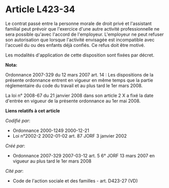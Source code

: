 # Article L423-34

Le contrat passé entre la personne morale de droit privé et l'assistant familial peut prévoir que l'exercice d'une autre
activité professionnelle ne sera possible qu'avec l'accord de l'employeur. L'employeur ne peut refuser son autorisation que
lorsque l'activité envisagée est incompatible avec l'accueil du ou des enfants déjà confiés. Ce refus doit être motivé.

Les modalités d'application de cette disposition sont fixées par décret.

**Nota:**

Ordonnance 2007-329 du 12 mars 2007 art. 14 : Les dispositions de la présente ordonnance entrent en vigueur en même temps que
la partie réglementaire du code du travail et au plus tard le 1er mars 2008. 

La loi n° 2008-67 du 21 janvier 2008 dans son article 2 X a fixé la date d'entrée en vigueur de la présente ordonnance au 1er
mai 2008.

**Liens relatifs à cet article**

_Codifié par_:

  - Ordonnance 2000-1249 2000-12-21
  - Loi n°2002-2 2002-01-02 art. 87 JORF 3 janvier 2002

_Créé par_:

  - Ordonnance 2007-329 2007-03-12 art. 5 6° JORF 13 mars 2007 en vigueur au plus tard le 1er mars 2008

_Cité par_:

  - Code de l'action sociale et des familles - art. D423-27 (VD)

